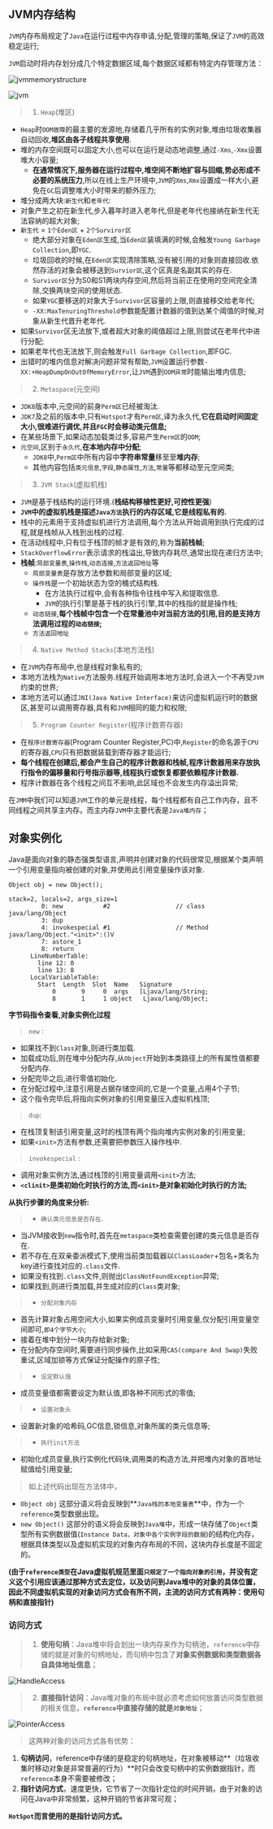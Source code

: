 ## JVM内存结构

`JVM`内存布局规定了`Java`在运行过程中内存申请,分配,管理的策略,保证了`JVM`的高效稳定运行;

`JVM`启动时将内存划分成几个特定数据区域,每个数据区域都有特定内存管理方法：

![jvmmemorystructure](/images/jvmmemorystructure.png)

![jvm](/images/jvm.png)


>1. `Heap`(堆区)
 + `Heap`时`OOM故障`的最主要的发源地,存储着几乎所有的实例对象,堆由垃圾收集器自动回收,**堆区由各子线程共享使用**.
 + 堆的内存空间既可以固定大小,也可以在运行是动态地调整,通过`-Xms`,`-Xmx`设置堆大小容量;
   + **在通常情况下,服务器在运行过程中,堆空间不断地扩容与回缩,势必形成不必要的系统压力**,所以在线上生产环境中,`JVM`的`Xms`,`Xmx`设置成一样大小,避免在`GC`后调整堆大小时带来的额外压力;
 + 堆分成两大块:`新生代`和`老年代`:
  + 对象产生之初在新生代,步入暮年时进入老年代,但是老年代也接纳在新生代无法容纳的超大对象;
  + `新生代` = `1个Eden区` + `2个Surviror区`
    + 绝大部分对象在`Eden区`生成,当`Eden区`装填满的时候,会触发`Young Garbage Collection`,即`YGC`.
    + 垃圾回收的时候,在`Eden区`实现清除策略,没有被引用的对象则直接回收.依然存活的对象会被移送到`Survior区`,这个区真是名副其实的存在.
    + `Survivor区`分为S0和S1两块内存空间,然后将当前正在使用的空间完全清除,交换两块空间的使用状态.
    + 如果`YGC`要移送的对象大于`Survivor`区容量的上限,则直接移交给老年代;
    + `-XX:MaxTenuringThreshold`参数能配置计数器的值到达某个阈值的时候,对象从新生代晋升老年代.
  + 如果`Survivor`区无法放下,或者超大对象的阈值超过上限,则尝试在老年代中进行分配;
  + 如果老年代也无法放下,则会触发`Full Garbage Collection`,即FGC.
  + 出错时的堆内信息对解决问题非常有帮助,`JVM`设置运行参数`-XX:+HeapDumpOnOutOfMemoryError`,让`JVM`遇到`OOM异常`时能输出堆内信息;

>2. `Metaspace`(元空间)
  + `JDK8`版本中,元空间的前身`Perm区`已经被淘汰.
  + `JDK7`及之前的版本中,只有`Hotspot`才有`Perm区`,译为永久代,**它在启动时间固定大小,很难进行调优,并且`FGC`时会移动类元信息;**
  + 在某些场景下,如果动态加载类过多,容易产生`Perm区`的`OOM`;
  + `元空间`,区别于`永久代`,**在本地内存中分配**;
    + `JDK8`中,`Perm区`中所有内容中**字符串常量**移至至**堆内存**;
    + 其他内容包括`类元信息`,`字段`,`静态属性`,`方法`,`常量`等都移动至元空间类;

>3. `JVM Stack`(虚拟机栈)
  + `JVM`是基于栈结构的运行环境.(**栈结构移植性更好,可控性更强**)
  + **`JVM`中的虚拟机栈是描述`Java方法`执行的内存区域,它是线程私有的.**
  + 栈中的元素用于支持虚拟机进行方法调用,每个方法从开始调用到执行完成的过程,就是栈帧从入栈到出栈的过程.
  + 在活动线程中,只有位于栈顶的帧才是有效的,称为**当前栈帧**;
  + `StackOverflowError`表示请求的栈溢出,导致内存耗尽,通常出现在递归方法中;
  + **栈帧**:`局部变量表`,`操作栈`,`动态连接`,`方法返回地址`等
    + `局部变量表`是存放方法参数和局部变量的区域;
    + `操作栈`是一个初始状态为空的桶式结构栈.
      + 在方法执行过程中,会有各种指令往栈中写入和提取信息.
      + `JVM`的执行引擎是基于栈的执行引擎,其中的栈指的就是操作栈;
    + `动态链接`,**每个栈帧中包含一个在常量池中对当前方法的引用,目的是支持方法调用过程的`动态链接`;**
    + `方法返回地址`


>4. `Native Method Stacks`(本地方法栈)
  + 在`JVM`内存布局中,也是线程对象私有的;
  + 本地方法栈为`Native`方法服务.线程开始调用本地方法时,会进入一个不再受`JVM`约束的世界;
  + 本地方法可以通过`JNI(Java Native Interface)`来访问虚拟机运行时的数据区,甚至可以调用寄存器,具有和`JVM`相同的能力和权限;

>5. `Program Counter Register`(程序计数寄存器)
  + 在`程序计数寄存器`(Program Counter Register,PC)中,`Register`的命名源于`CPU`的寄存器,`CPU`只有把数据装载到寄存器才能运行;
  + **每个线程在创建后,都会产生自己的程序计数器和栈帧,程序计数器用来存放执行指令的偏移量和行号指示器等,线程执行或恢复都要依赖程序计数器.**
  + 程序计数器在各个线程之间互不影响,此区域也不会发生内存溢出异常;

在`JMM`中我们可以知道`JVM`工作的单元是线程，每个线程都有自己工作内存，且不同线程之间共享主内存。而主内存`JVM`中主要代表是`Java堆内存`；

## 对象实例化

Java是面向对象的静态强类型语言,声明并创建对象的代码很常见,根据某个类声明一个引用变量指向被创建的对象,并使用此引用变量操作该对象.

```
Object obj = new Object();
```

```
stack=2, locals=2, args_size=1
         0: new           #2                  // class java/lang/Object
         3: dup
         4: invokespecial #1                  // Method java/lang/Object."<init>":()V
         7: astore_1
         8: return
      LineNumberTable:
        line 12: 0
        line 13: 8
      LocalVariableTable:
        Start  Length  Slot  Name   Signature
            0       9     0  args   [Ljava/lang/String;
            8       1     1 object   Ljava/lang/Object;

```
**字节码指令查看,对象实例化过程**

> `new` : 
+ 如果找不到`Class`对象,则进行类加载.
+ 加载成功后,则在堆中分配内存,从`Object`开始到本类路径上的所有属性值都要分配内存.
+ 分配完毕之后,进行零值初始化.
+ 在分配过程中,注意引用是占据存储空间的,它是一个变量,占用4个子节;
+ 这个指令完毕后,将指向实例对象的引用变量压入虚拟机栈顶;

>`dup`:
+ 在栈顶复制该引用变量,这时的栈顶有两个指向堆内实例对象的引用变量;
+ 如果`<init>`方法有参数,还需要把参数压入操作栈中.

> `invokespecial` : 
+ 调用对象实例方法,通过栈顶的引用变量调用`<init>`方法;
+ **`<clinit>`是类初始化时执行的方法,而`<init>`是对象初始化时执行的方法;**

**从执行步骤的角度来分析:**

>+ `确认类元信息是否存在`.
  + 当JVM接收到`new`指令时,首先在`metaspace`类检查需要创建的类元信息是否存在.
  + 若不存在,在双亲委派模式下,使用当前类加载器以`ClassLoader`+包名+类名为key进行查找对应的`.class`文件.
  + 如果没有找到`.class`文件,则抛出`ClassNotFoundException`异常;
  + 如果找到,则进行类加载,并生成对应的`Class`类对象;

>+ `分配对象内存`
  + 首先计算对象占用空间大小,如果实例成员变量时引用变量,仅分配引用变量空间即可,`即4个字节大小`;
  + 接着在堆中划分一块内存给新对象;
  + 在分配内存空间时,需要进行同步操作,比如采用`CAS(compare And Swap)`失败重试,区域加锁等方式保证分配操作的原子性;

>+ `设定默认值`
  + 成员变量值都需要设定为默认值,即各种不同形式的零值;

>+ `设置对象头`
  + 设置新对象的哈希码,GC信息,锁信息,对象所属的类元信息等;

>+ `执行init方法`
  + 初始化成员变量,执行实例化代码块,调用类的构造方法,并把堆内对象的首地址赋值给引用变量;


>如上述代码出现在方法体中，
+ `Object obj` 这部分语义将会反映到**`Java栈的本地变量表`**中，作为一个`reference`类型数据出现。
+ `new Object()` 这部分的语义将会反映到`Java堆`中，形成一块存储了`Object`类型所有实例数据值(`Instance Data，对象中各个实例字段的数据`)的结构化内存，根据具体类型以及虚拟机实现的对象内存布局的不同，这块内存长度是不固定的。

**(由于`reference类型`在Java虚拟机规范里面`只规定了一个指向对象的引用`，**并没有定义这个引用应该通过那种方式去定位，以及访问到Java堆中的对象的具体位置**，因此不同虚拟机实现的对象访问方式会有所不同，主流的访问方式有两种：使用句柄和直接指针)**

### 访问方式

>1. **使用句柄**：Java堆中将会划出一块内存来作为句柄池，`reference`中存储的就是对象的句柄地址，而句柄中包含了**对象实例数据和类型数据各自具体地址信息**； 

![HandleAccess](/images/HandleAccess.png)

>2. **直接指针访问**：Java堆对象的布局中就必须考虑如何放置访问类型数据的相关信息，**`reference`中直接存储的就是`对象地址`**；

![PointerAccess](/images/PointerAccess.png)

>这两种对象的访问方式各有优势：
1. **句柄访问**，reference中存储的是稳定的句柄地址，在对象被移动**（垃圾收集时移动对象是非常普遍的行为）**时只会改变句柄中的实例数据指针，而`reference`本身不需要被修改；
2. **指针访问方式**，速度更快，它节省了一次指针定位的时间开销，由于对象的访问在Java中非常频繁，这种开销的节省非常可观；

**`HotSpot`而言使用的是指针访问方式。**